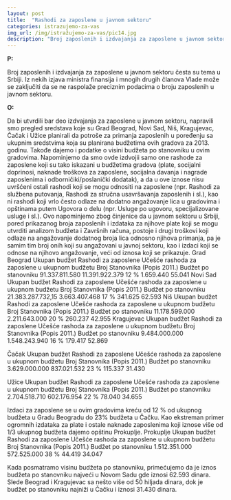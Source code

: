 ```yaml
---
layout: post
title:  "Rashodi za zaposlene u javnom sektoru"
categories: istrazujemo-za-vas
img_url: /img/istražujemo-za-vas/pic14.jpg
description: "Broj zaposlenih i izdvajanja za zaposlene u javnom sektoru česta su tema u Srbiji. Iz nekih izjava ministra finansija i mnogih drugih članova Vlade može se zaključiti da se ne raspolaže preciznim podacima o broju zaposlenih u javnom sektoru."
---
```


**P:**

Broj zaposlenih i izdvajanja za zaposlene u javnom sektoru česta su tema u Srbiji. Iz nekih izjava ministra finansija i mnogih drugih članova Vlade može se zaključiti da se ne raspolaže preciznim podacima o broju zaposlenih u javnom sektoru.

**O:**

Da bi utvrdili bar deo izdvajanja za zaposlene u javnom sektoru, napravili smo pregled sredstava koje su Grad Beograd, Novi Sad, Niš, Kragujevac, Čačak i Užice planirali da potroše za primanja zaposlenih u poređenju sa ukupnim sredstvima koja su planirana budžetima ovih gradova za 2013. godinu. Takođe dajemo i podatke o visini budžeta po stanovniku u ovim gradovima.
Napominjemo da smo ovde izdvojii samo one rashode za zaposlene koji su tako iskazani u budžetima gradova (plate, socijalni doprinosi, naknade troškova za zaposlene, socijalna davanja i nagrade zaposlenima i odborničiki/poslanički dodatak), a da u ove iznose nisu uvršćeni ostali rashodi koji se mogu odnositi na zaposlene (npr. Rashodi za službena putovanja, Rashodi za stručna usavršavanja zaposlenih i sl.), kao ni rashodi koji vrlo često odlaze na dodatno angažovanje lica u gradovima i opštinama putem Ugovora o delu (npr. Usluge po ugovoru, specijalizovane usluge i sl.). Ovo napominjemo zbog činjenice da u javnom sektoru u Srbiji, pored prikazanog broja zaposlenih i izdataka za njihove plate koji se mogu utvrditi analizom budžeta i Završnih računa, postoje i drugi troškovi koji odlaze na angažovanje dodatnog broja lica odnosno njihova primanja, pa je samim tim broj onih koji su angažovani u javnoj sektoru, kao i izdaci koji se odnose na njihovo angažovanje, veći od iznosa koji se prikazuje.
Grad Beograd
Ukupan budžet
Rashodi za zaposlene
Učešće rashoda za zaposlene u ukupnom budžetu
Broj Stanovnika (Popis 2011.)
Budžet po stanovniku
91.337.811.580
11.391.922.379
12 %
1.659.440
55.041
Novi Sad
Ukupan budžet
Rashodi za zaposlene
Učešće rashoda za zaposlene u ukupnom budžetu
Broj Stanovnika (Popis 2011.)
Budžet po stanovniku
21.383.287.732,15
3.663.407.468
17 %
341.625
62.593
Niš
Ukupan budžet
Rashodi za zaposlene
Učešće rashoda za zaposlene u ukupnom budžetu
Broj Stanovnika (Popis 2011.)
Budžet po stanovniku
11.178.599.000
2.211.643.000
20 %
260.237
42.955
Kragujevac
Ukupan budžet
Rashodi za zaposlene
Učešće rashoda za zaposlene u ukupnom budžetu
Broj Stanovnika (Popis 2011.)
Budžet po stanovniku
9.484.000.000
1.548.243.940
16 %
179.417
52.869
 
Čačak
Ukupan budžet
Rashodi za zaposlene
Učešće rashoda za zaposlene u ukupnom budžetu
Broj Stanovnika (Popis 2011.)
Budžet po stanovniku
3.629.000.000
837.021.532
23 %
115.337
31.430
 
 
Užice
Ukupan budžet
Rashodi za zaposlene
Učešće rashoda za zaposlene u ukupnom budžetu
Broj Stanovnika (Popis 2011.)
Budžet po stanovniku
2.704.518.710
602.176.954
22 %
78.040
34.655
 
Izdaci za zaposlene se u ovim gradovima kreću od 12 % od ukupnog budžeta u Gradu Beogradu do 23% budžeta u Čačku.
Kao ekstreman primer ogromnih izdataka za plate i ostale naknade zaposlenima koji iznose više od 1/3 ukupnog budžeta dajemo opštinu Prokuplje.
Prokuplje
Ukupan budžet
Rashodi za zaposlene
Učešće rashoda za zaposlene u ukupnom budžetu
Broj Stanovnika (Popis 2011.)
Budžet po stanovniku
1.512.351.000
572.525.000
38 %
44.419
34.047
 
Kada posmatramo visinu budžeta po stanovniku, primećujemo da je iznos budžeta po stanovniku najveći u Novom Sadu gde iznosi 62.593 dinara. Slede Beograd i Kragujevac sa nešto više od 50 hiljada dinara, dok je budžet po stanovniku najniži u Čačku i iznosi 31.430 dinara.